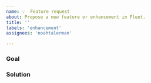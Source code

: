 ```yaml
---
name: 💡  Feature request
about: Propose a new feature or enhancement in Fleet.
title: ''
labels: 'enhancement'
assignees: 'noahtalerman'

---
```


### Goal

<!-- Thanks for filing an issue!  Please provide as much context as you can about your use case and motivations. -->


### Solution

<!-- You can leave this blank, or propose a solution.  Please attach any screenshots or wireframes that might help convey your meaning. -->
